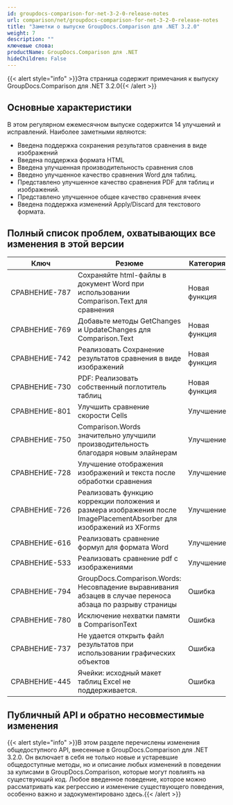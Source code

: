 ```yaml
---
id: groupdocs-comparison-for-net-3-2-0-release-notes
url: comparison/net/groupdocs-comparison-for-net-3-2-0-release-notes
title: "Заметки о выпуске GroupDocs.Comparison для .NET 3.2.0"
weight: 7
description: ""
ключевые слова:
productName: GroupDocs.Comparison для .NET
hideChildren: False
---
```

{{< alert style="info" >}}Эта страница содержит примечания к выпуску GroupDocs.Comparison для .NET 3.2.0{{< /alert >}}

## Основные характеристики

В этом регулярном ежемесячном выпуске содержится 14 улучшений и исправлений. Наиболее заметными являются:

* Введена поддержка сохранения результатов сравнения в виде изображений
* Введена поддержка формата HTML
* Введена улучшенная производительность сравнения слов
* Введено улучшенное качество сравнения Word для таблиц.
* Представлено улучшенное качество сравнения PDF для таблиц и изображений.
* Представлено улучшенное общее качество сравнения ячеек
* Введена поддержка изменений Apply/Discard для текстового формата.

## Полный список проблем, охватывающих все изменения в этой версии

| Ключ | Резюме | Категория |
| --- | --- | --- |
| СРАВНЕНИЕ-787 | Сохраняйте html-файлы в документ Word при использовании Comparison.Text для сравнения | Новая функция |
| СРАВНЕНИЕ-769 | Добавьте методы GetChanges и UpdateChanges для Comparison.Text | Новая функция |
| СРАВНЕНИЕ-742 | Реализовать Сохранение результатов сравнения в виде изображений | Новая функция |
| СРАВНЕНИЕ-730 | PDF: Реализовать собственный поглотитель таблиц | Новая функция |
| СРАВНЕНИЕ-801 | Улучшить сравнение скорости Cells | Улучшение |
| СРАВНЕНИЕ-750 | Comparison.Words значительно улучшили производительность благодаря новым элайнерам | Улучшение |
| СРАВНЕНИЕ-728 | Улучшение отображения изображений и текста после обработки сравнения | Улучшение |
| СРАВНЕНИЕ-726 | Реализовать функцию коррекции положения и размера изображения после ImagePlacementAbsorber для изображений из XForms | Улучшение |
| СРАВНЕНИЕ-616 | Реализовать сравнение формул для формата Word | Улучшение |
| СРАВНЕНИЕ-533 | Реализовать сравнение pdf с изображениями | Улучшение |
| СРАВНЕНИЕ-794 | GroupDocs.Comparison.Words: Несовпадение выравнивания абзацев в случае переноса абзаца по разрыву страницы | Ошибка |
| СРАВНЕНИЕ-780 | Исключение нехватки памяти в ComparisonText | Ошибка |
| СРАВНЕНИЕ-737 | Не удается открыть файл результатов при использовании графических объектов | Ошибка |
| СРАВНЕНИЕ-445 | Ячейки: исходный макет таблиц Excel не поддерживается. | Ошибка |

  


  



## Публичный API и обратно несовместимые изменения

{{< alert style="info" >}}В этом разделе перечислены изменения общедоступного API, внесенные в GroupDocs.Comparison для .NET 3.2.0. Он включает в себя не только новые и устаревшие общедоступные методы, но и описание любых изменений в поведении за кулисами в GroupDocs.Comparison, которые могут повлиять на существующий код. Любое введенное поведение, которое можно рассматривать как регрессию и изменение существующего поведения, особенно важно и задокументировано здесь.{{< /alert >}}

